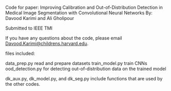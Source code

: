 
Code for paper:     Improving Calibration and Out-of-Distribution Detection in Medical Image Segmentation with Convolutional Neural Networks
By:                 Davood Karimi and Ali Gholipour

Submitted to IEEE TMI

If you have any questions about the code, please email Davood.Karimi@childrens.harvard.edu.



files included:

data_prep.py     read and prepare datasets
train_model.py   train CNNs
ood_detection.py for detecting out-of-distribution data on the trained model

dk_aux.py, dk_model.py, and dk_seg.py   include functions that are used by the other codes.
